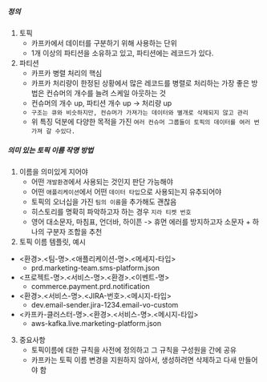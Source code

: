 ##### 정의
1. 토픽
   * 카프카에서 데이터를 구분하기 위해 사용하는 단위
   * 1개 이상의 파티션을 소유하고 있고, 파티션에는 레코드가 있다.
2. 파티션
   * 카프카 병렬 처리의 핵심
   * 카프카 처리량이 한정된 상황에서 많은 레코드를 병렬로 처리하는 가장 좋은 방법은 컨슈머의 개수를 늘려 스케일 아웃하는 것
   * 컨슈머의 개수 up, 파티션 개수 up -> 처리량 up
   * `구조는 큐와 비슷하지만, 컨슈머가 가져가는 데이터와 별개로 삭제되지 않고 관리`
   * 위 특징 덕분에 다양한 목적을 가진 `여러 컨슈머 그룹들이 토픽의 데이터를 여러 번 가져 갈 수있다.`

##### 의미 있는 토픽 이름 작명 방법
1. 이름을 의미있게 지어야 
   * 어떤 `개발환경`에서 사용되는 것인지 판단 가능해야
   * 어떤 `애플리케이션`에서 어떤 `데이터 타입`으로 사용되는지 유추되어야
   * 토픽의 오너십을 가진 `팀의 이름`을 추가해도 괜찮음
   * 히스토리를 명확히 파악하고자 하는 경우 `지라 티켓 번호`
   * 영어 대소문자, 마침표, 언더바, 하이픈 -> 휴먼 에러를 방지하고자 소문자 + 하나의 구분자 조합을 추천
2. 토픽 이름 템플릿, 예시
  * <환경>.<팀-명>.<애플리케이션-명>.<메세지-타입>
     * prd.marketing-team.sms-platform.json
  * <프로젝트-명>.<서비스-명>.<환경>.<이벤트-명>
     * commerce.payment.prd.notification
  * <환경>.<서비스-명>.<JIRA-번호>.<메시지-타입>
    * dev.email-sender.jira-1234.email-vo-custom
  * <카프카-클러스터-명>.<환경>.<서비스-명>.<메시지-타입>
    * aws-kafka.live.marketing-platform.json
3. 중요사항
   * 토픽이름에 대한 규칙을 사전에 정의하고 그 규칙을 구성원을 간에 공유
   * 카프카는 토픽 이름 변경을 지원하지 않아서, 생성하려면 삭제하고 다새 만들어야 함

